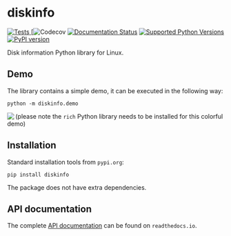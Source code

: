 # diskinfo
[![Tests](https://github.com/petersulyok/smfc/actions/workflows/test.yml/badge.svg)
](https://github.com/petersulyok/smfc/actions/workflows/tests.yml)  [![Codecov](https://codecov.io/gh/petersulyok/smfc/branch/main/graph/badge.svg) [![Documentation Status](https://readthedocs.org/projects/diskinfo/badge/?version=latest)](https://diskinfo.readthedocs.io/en/latest/?badge=latest)
 [![Supported Python Versions](https://img.shields.io/pypi/pyversions/diskinfo/0.9.3)](https://pypi.org/project/rich/) [![PyPI version](https://badge.fury.io/py/diskinfo.svg)](https://badge.fury.io/py/diskinfo)

Disk information Python library for Linux.

Demo
----
The library contains a simple demo, it can be executed in the following way:

    python -m diskinfo.demo

<img src="https://github.com/petersulyok/diskinfo/raw/main/docs/diskinfo_rich_demo.png" align="left">

(please note the `rich` Python library needs to be installed for this colorful demo)

Installation
------------
Standard installation tools from `pypi.org`:

    pip install diskinfo

The package does not have extra dependencies.

API documentation
-----------------
The complete [API documentation](https://diskinfo.readthedocs.io/en/latest/index.html) can be found on
`readthedocs.io`.
